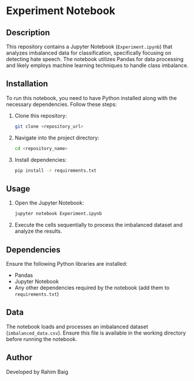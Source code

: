 # Experiment Notebook

## Description

This repository contains a Jupyter Notebook (`Experiment.ipynb`) that analyzes imbalanced data for classification, specifically focusing on detecting hate speech. The notebook utilizes Pandas for data processing and likely employs machine learning techniques to handle class imbalance.

## Installation

To run this notebook, you need to have Python installed along with the necessary dependencies. Follow these steps:

1. Clone this repository:
   ```sh
   git clone <repository_url>
   ```
2. Navigate into the project directory:
   ```sh
   cd <repository_name>
   ```
3. Install dependencies:
   ```sh
   pip install -r requirements.txt
   ```

## Usage

1. Open the Jupyter Notebook:
   ```sh
   jupyter notebook Experiment.ipynb
   ```
2. Execute the cells sequentially to process the imbalanced dataset and analyze the results.

## Dependencies

Ensure the following Python libraries are installed:

- Pandas
- Jupyter Notebook
- Any other dependencies required by the notebook (add them to `requirements.txt`)

## Data

The notebook loads and processes an imbalanced dataset (`imbalanced_data.csv`). Ensure this file is available in the working directory before running the notebook.

## Author

Developed by Rahim Baig

